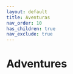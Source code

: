 ```yaml
---
layout: default
title: Aventuras
nav_order: 10
has_children: true
nav_exclude: true
---
```


# Adventures

